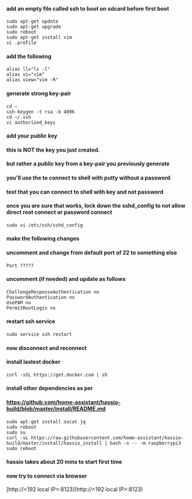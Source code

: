 #### add an empty file called ssh to boot on sdcard before first boot

```
sudo apt-get update
sudo apt-get upgrade
sudo reboot
sudo apt-get install vim
vi .profile
````

#### add the following
```
alias ll="ls -l"
alias vi="vim"
alias view="vim -R"
```

#### generate strong key-pair
```
cd ~
ssh-keygen -t rsa -b 4096
cd ~/.ssh
vi authorized_keys
```
#### add your public key
#### this is NOT the key you just created.
#### but rather a public key from a key-pair you previously generate
#### you'll use the to connect to shell with putty without a password
#### test that you can connect to shell with key and not password
#### once you are sure that works, lock down the sshd_config to not allow direct root connect or password connect

```
sudo vi /etc/ssh/sshd_config
```

#### make the following changes
#### uncomment and change from default port of 22 to something else
```
Port ?????
```
#### uncomment (if needed) and update as follows
```
ChallengeResponseAuthentication no
PasswordAuthentication no
UsePAM no
PermitRootLogin no
```

#### restart ssh service
```
sudo service ssh restart
```
#### now disconnect and reconnect

#### install lastest docker
```
curl -sSL https://get.docker.com | sh
```

#### install other dependencies as per
#### https://github.com/home-assistant/hassio-build/blob/master/install/README.md
```
sudo apt-get install socat jq
sudo reboot
sudo su
curl -sL https://raw.githubusercontent.com/home-assistant/hassio-build/master/install/hassio_install | bash -s -- -m raspberrypi3
sudo reboot
```
#### hassio takes about 20 mins to start first time

#### now try to connect via browser
[http://<192 local IP>:8123](http://<192 local IP>:8123)
